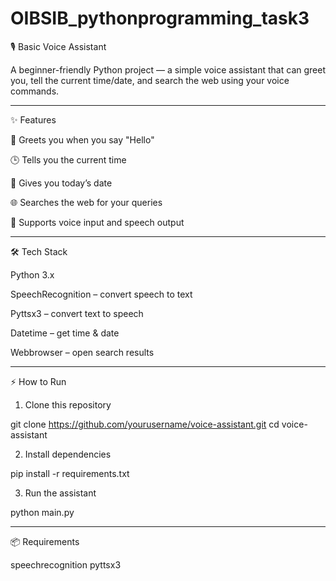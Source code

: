# OIBSIB_pythonprogramming_task3
🎙️ Basic Voice Assistant

A beginner-friendly Python project — a simple voice assistant that can greet you, tell the current time/date, and search the web using your voice commands.


---

✨ Features

👋 Greets you when you say "Hello"

🕒 Tells you the current time

📅 Gives you today’s date

🌐 Searches the web for your queries

🎤 Supports voice input and speech output



---

🛠️ Tech Stack

Python 3.x

SpeechRecognition – convert speech to text

Pyttsx3 – convert text to speech

Datetime – get time & date

Webbrowser – open search results



---

⚡ How to Run

1. Clone this repository

git clone https://github.com/yourusername/voice-assistant.git
cd voice-assistant


2. Install dependencies

pip install -r requirements.txt


3. Run the assistant

python main.py




---

📦 Requirements

speechrecognition
pyttsx3
